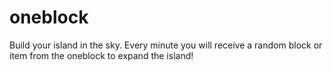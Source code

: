 # oneblock
Build your island in the sky. Every minute you will receive a random block or item from the oneblock to expand the island!
